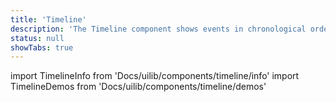 ```yaml
---
title: 'Timeline'
description: 'The Timeline component shows events in chronological order and gives a great overview of the overall process'
status: null
showTabs: true
---
```


import TimelineInfo from 'Docs/uilib/components/timeline/info'
import TimelineDemos from 'Docs/uilib/components/timeline/demos'

<TimelineInfo />
<TimelineDemos />
